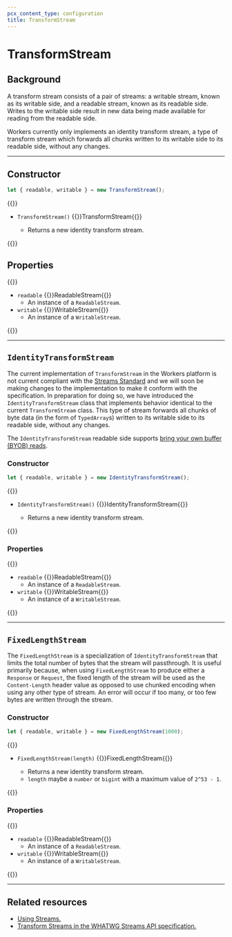```yaml
---
pcx_content_type: configuration
title: TransformStream
---
```


# TransformStream

## Background

A transform stream consists of a pair of streams: a writable stream, known as its writable side, and a readable stream, known as its readable side. Writes to the writable side result in new data being made available for reading from the readable side.

Workers currently only implements an identity transform stream, a type of transform stream which forwards all chunks written to its writable side to its readable side, without any changes.

---

## Constructor

```js
let { readable, writable } = new TransformStream();
```

{{<definitions>}}

- `TransformStream()` {{<type>}}TransformStream{{</type>}}

  - Returns a new identity transform stream.

{{</definitions>}}

## Properties

{{<definitions>}}

- `readable` {{<type-link href="/workers/runtime-apis/streams/readablestream/">}}ReadableStream{{</type-link>}}
  - An instance of a `ReadableStream`.
- `writable` {{<type-link href="/workers/runtime-apis/streams/writablestream/">}}WritableStream{{</type-link>}}
  - An instance of a `WritableStream`.

{{</definitions>}}

---

## `IdentityTransformStream`

The current implementation of `TransformStream` in the Workers platform is not current compliant with the [Streams Standard](https://streams.spec.whatwg.org/#transform-stream) and we will soon be making changes to the implementation to make it conform with the specification. In preparation for doing so, we have introduced the `IdentityTransformStream` class that implements behavior identical to the current `TransformStream` class. This type of stream forwards all chunks of byte data (in the form of `TypedArray`s) written to its writable side to its readable side, without any changes.

The `IdentityTransformStream` readable side supports [bring your own buffer (BYOB) reads](https://developer.mozilla.org/en-US/docs/Web/API/ReadableStreamBYOBReader).

### Constructor

```js
let { readable, writable } = new IdentityTransformStream();
```

{{<definitions>}}

- `IdentityTransformStream()` {{<type>}}IdentityTransformStream{{</type>}}

  - Returns a new identity transform stream.

{{</definitions>}}

### Properties

{{<definitions>}}

- `readable` {{<type-link href="/workers/runtime-apis/streams/readablestream/">}}ReadableStream{{</type-link>}}
  - An instance of a `ReadableStream`.
- `writable` {{<type-link href="/workers/runtime-apis/streams/writablestream/">}}WritableStream{{</type-link>}}
  - An instance of a `WritableStream`.

{{</definitions>}}

---

## `FixedLengthStream`

The `FixedLengthStream` is a specialization of `IdentityTransformStream` that limits the total number of bytes that the stream will passthrough. It is useful primarily because, when using `FixedLengthStream` to produce either a `Response` or `Request`, the fixed length of the stream will be used as the `Content-Length` header value as opposed to use chunked encoding when using any other type of stream. An error will occur if too many, or too few bytes are written through the stream.

### Constructor

```js
let { readable, writable } = new FixedLengthStream(1000);
```

{{<definitions>}}

- `FixedLengthStream(length)` {{<type>}}FixedLengthStream{{</type>}}

  - Returns a new identity transform stream.
  - `length` maybe a `number` or `bigint` with a maximum value of `2^53 - 1`.

{{</definitions>}}

### Properties

{{<definitions>}}

- `readable` {{<type-link href="/workers/runtime-apis/streams/readablestream/">}}ReadableStream{{</type-link>}}
  - An instance of a `ReadableStream`.
- `writable` {{<type-link href="/workers/runtime-apis/streams/writablestream/">}}WritableStream{{</type-link>}}
  - An instance of a `WritableStream`.

{{</definitions>}}

---

## Related resources

- [Using Streams.](/workers/runtime-apis/streams/)
- [Transform Streams in the WHATWG Streams API specification.](https://streams.spec.whatwg.org/#transform-stream)
